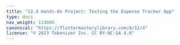 ```yaml
---
title: "12.4 Hands-On Project: Testing the Expense Tracker App"
type: docs
nav_weight: 124000
canonical: "https://fluttermasterylibrary.com/4/12/4"
license: "© 2023 Tokenizer Inc. CC BY-NC-SA 4.0"
---
```

